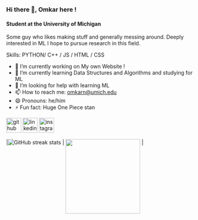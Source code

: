 ### Hi there 👋, Omkar here !
#### Student at the University of Michigan  

Some guy who likes making stuff and generally messing around. Deeply interested in ML I hope to pursue research in this field.

Skills: PYTHON/ C++ / JS / HTML / CSS

- 🔭 I’m currently working on My own Website !  
- 🌱 I’m currently learning Data Structures and Algorithms and studying for ML  
- 🤔 I’m looking for help with learning ML 
- 📫 How to reach me: omkarn@umich.edu 
- 😄 Pronouns: he/him 
- ⚡ Fun fact: Huge One Piece stan 

[<img src='https://cdn.jsdelivr.net/npm/simple-icons@3.0.1/icons/github.svg' alt='github' height='40'>](https://github.com/omin23)  [<img src='https://cdn.jsdelivr.net/npm/simple-icons@3.0.1/icons/linkedin.svg' alt='linkedin' height='40'>](https://www.linkedin.com/in/https://www.linkedin.com/in/omkar-nayak-umk//) [<img src='https://cdn.jsdelivr.net/npm/simple-icons@3.0.1/icons/instagram.svg' alt='instagram' height='40'>](https://www.instagram.com/https://www.instagram.com/omi.n_//)  

|![GitHub streak stats](https://streak-stats.demolab.com/?user=omin23) | <a href="https://github.com/omin23/github-readme-stats"><img align="top" height =200px src="https://github-readme-stats.vercel.app/api/top-langs/?username=omin23&layout=compact&theme=buefy&hide_border=true" /></a> |





